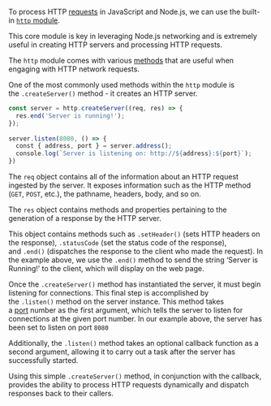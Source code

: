 To process HTTP [requests](https://www.codecademy.com/resources/docs/javascript/requests) in JavaScript and Node.js, we can use the built-in [`http` module](https://nodejs.dev/en/api/v19/http).

This core module is key in leveraging Node.js networking and is extremely useful in creating HTTP servers and processing HTTP requests.

The `http` module comes with various [methods](https://www.codecademy.com/resources/docs/javascript/methods) that are useful when engaging with HTTP network requests.

One of the most commonly used methods within the `http` module is the `.createServer()` method - it creates an HTTP server.

```js
const server = http.createServer((req, res) => {  
  res.end('Server is running!');  
});  
  
server.listen(8080, () => {  
  const { address, port } = server.address();  
  console.log(`Server is listening on: http://${address}:${port}`);  
})
```

The `req` object contains all of the information about an HTTP request ingested by the server. It exposes information such as the HTTP method (`GET`, `POST`, etc.), the pathname, headers, body, and so on.

The `res` object contains methods and properties pertaining to the generation of a response by the HTTP server.

This object contains methods such as `.setHeader()` (sets HTTP headers on the response), `.statusCode` (set the status code of the response), and `.end()` (dispatches the response to the client who made the request). In the example above, we use the `.end()` method to send the string ‘Server is Running!’ to the client, which will display on the web page.

Once the `.createServer()` method has instantiated the server, it must begin listening for connections. This final step is accomplished by the `.listen()` method on the server instance. This method takes a [port](https://en.wikipedia.org/wiki/Port_(computer_networking)) number as the first argument, which tells the server to listen for connections at the given port number. In our example above, the server has been set to listen on port `8080` 

Additionally, the `.listen()` method takes an optional callback function as a second argument, allowing it to carry out a task after the server has successfully started.

Using this simple `.createServer()` method, in conjunction with the callback, provides the ability to process HTTP requests dynamically and dispatch responses back to their callers.